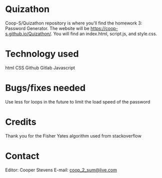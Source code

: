 # Quizathon
Coop-S/Quizathon repository is where you'll find the homework 3: Password Generator. The website will be https://coop-s.github.io/Quizathon/. You will find an index.html, script.js, and style.css.

# Technology used
html
CSS
Github
Gitlab
Javascript

# Bugs/fixes needed
Use less for loops in the future to limit the load speed of the password

# Credits
Thank you for the Fisher Yates algorithm used from stackoverflow

# Contact
Editor: Cooper Stevens 
E-mail: coop_2_sum@live.com 

